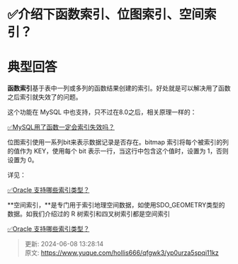 # ✅介绍下函数索引、位图索引、空间索引？

# 典型回答


**函数索引**基于表中一列或多列的函数结果创建的索引。好处就是可以解决用了函数之后索引就失效了的问题。



这个功能在 MySQL 中也支持，只不过在8.0之后，相关原理一样的：



[✅MySQL用了函数一定会索引失效吗？](https://www.yuque.com/hollis666/qfgwk3/wk2stos6kpdcc8dc)

  


位图索引使用一系列bit来表示数据记录是否存在。bitmap 索引将每个被索引的列的值作为 KEY，使用每个 bit 表示一行，当这行中包含这个值时，设置为 1，否则设置为 0。



详见：

[✅Oracle 支持哪些索引类型？](https://www.yuque.com/hollis666/qfgwk3/bgilo3s62eu34q23#vuefS)



**空间索引，**是专门用于索引地理空间数据，如使用SDO_GEOMETRY类型的数据。如我们介绍过的 R 树索引和四叉树索引都是空间索引



[✅Oracle 支持哪些索引类型？](https://www.yuque.com/hollis666/qfgwk3/bgilo3s62eu34q23#Gz4Ip)



> 更新: 2024-06-08 13:28:14  
> 原文: <https://www.yuque.com/hollis666/qfgwk3/yp0urza5spqi11kz>